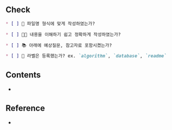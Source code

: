 ## Check

```markdown
* [ ] 👀 파일명 형식에 맞게 작성하였는가?

* [ ] 🙆🏻 내용을 이해하기 쉽고 정확하게 작성하였는가?

* [ ] 📚 아래에 예상질문, 참고자료 포함시켰는가?

* [ ] 🔖 라벨은 등록했는가? ex. `algorithm`, `database`, `readme`

```

## Contents

* 

## Reference

* 
